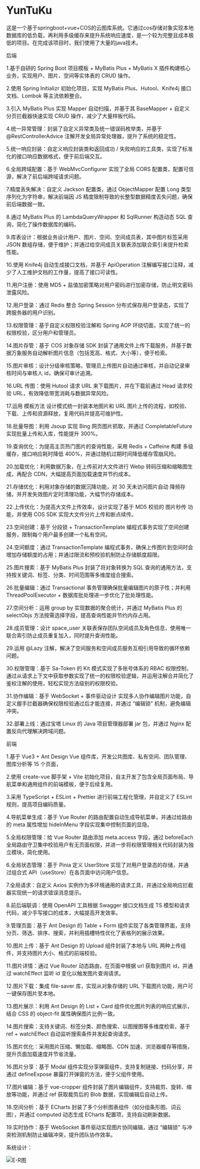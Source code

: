 # YunTuKu
这是一个基于springboot+vue+COS的云图库系统。它通过cos存储对象实现本地数据库的低负载，再利用多级缓存来提升系统响应速度，是一个较为完整且成本极低的项目。在完成该项目时，我们使用了大量的java技术。

  后端
  
1.基于自研的 Spring Boot 项目模板 + MyBatis Plus + MyBatis X 插件构建核心业务，实现用户、图片、空间等实体表的 CRUD 操作。

2.使用 Spring Initializr 初始化项目，实现 MyBatis Plus、Hutool、Knife4j 接口文档、Lombok 等主流依赖整合。

3.引入 MyBatis Plus 实现 Mapper 自动扫描，并基于其 BaseMapper + 自定义分页拦截器快速实现 CRUD 操作，减少了大量样板代码。

4.统一异常管理：封装了自定义异常类及统一错误码枚举类，并基于 @RestControllerAdvice 注解开发全局异常处理器，提升了系统的稳定性。

5.统一响应封装：自定义响应封装类和返回成功 / 失败响应的工具类，实现了标准化的接口响应数据格式，便于前后端交互。

6.全局跨域配置：基于 WebMvcConfigurer 实现了全局 CORS 配置类，配置可信源，解决了前后端跨域请求问题。

7.精度丢失解决：自定义 Jackson 配置类，通过 ObjectMapper 配置 Long 类型序列化为字符串，解决前端因 JS 精度限制导致的长整型数据精度丢失问题，确保前后端数据一致。

8.通过 MyBatis Plus 的 LambdaQueryWrapper 和 SqlRunner 构造动态 SQL 查询，简化了操作数据库的编码。

9.库表设计：根据业务设计用户、图片、空间、空间成员表，其中图片标签采用 JSON 数组存储，便于维护；并通过给空间成员关联表添加联合索引来提升检索性能。

10.使用 Knife4j 自动生成接口文档，并基于 ApiOperation 注解编写接口注释，减少了人工维护文档的工作量，提高了接口可读性。

11.用户注册：使用 MD5 + 盐值加密策略对用户密码进行加密存储，防止明文密码泄露风险。

12.用户登录：通过 Redis 整合 Spring Session 分布式保存用户登录态，实现了跨服务器的用户识别。

13.权限管理：基于自定义权限校验注解和 Spring AOP 环绕切面，实现了统一的权限校验，区分用户和管理员。

14.图片存管：基于 COS 对象存储 SDK 封装了通用文件上传下载服务，并基于数据万象服务自动解析图片信息（包括宽高、格式、大小等），便于检索。

15.图片审核：设计分级审核策略，管理员上传图片自动通过审核，并自动记录审核时间与审核人 id，确保可审计追溯。

16.URL 传图：使用 Hutool 请求 URL 来下载图片，并在下载前通过 Head 请求校验 URL，有效降低带宽消耗与数据异常风险。

17.运用 模板方法 设计模式统一封装本地图片和 URL 图片上传的流程，如校验、下载、上传和资源释放，复用代码并提高可维护性。

18.批量导图：利用 Jsoup 实现 Bing 网页图片抓取，并通过 CompletableFuture 实现批量上传和入库，性能提升 300%。

19.查询优化：为提高主页热门图片的查询性能，采用 Redis + Caffeine 构建 多级缓存，接口响应耗时降低 400%，并通过随机过期时间降低缓存雪崩风险。

20.加载优化：利用数据万象，在上传前对大文件进行 Webp 转码压缩和缩略图生成，再配合 CDN，大幅提高页面加载速度并节约成本。

21.存储优化：利用对象存储的数据沉降功能，对 30 天未访问图片自动 降频存储，并开发失效图片定时清理功能，大幅节约存储成本。

22.上传优化：为提高大文件上传效率，设计实现了基于 MD5 校验的 图片秒传 功能，并使用 COS SDK 实现大文件分片上传和断点续传。

23.空间创建：基于 分段锁 + TransactionTemplate 编程式事务实现了空间创建服务，限制每个用户最多创建一个私有空间。

24.空间额度：通过 TransactionTemplate 编程式事务，确保上传图片到空间时会增加存储额度的占用；并通过限流和预校验机制防止存储额度超限。

25.图片搜索：基于 MyBatis Plus 封装了将对象转换为 SQL 查询的通用方法，支持按关键词、标签、分类、时间范围等多维度组合搜索。

26.批量编辑：通过 Transactional 事务管理确保批量编辑图片的原子性；并利用 ThreadPoolExecutor + 数据库批处理进一步优化了批处理性能。

27.空间分析：运用 group by 实现数据的聚合统计，并通过 MyBatis Plus 的 selectObjs 方法按需选择字段，提高查询性能并节约内存占用。

28.成员管理：设计 space_user 关联表保存团队空间成员及角色信息，使用唯一联合索引防止成员重复加入，同时提升查询性能。

29.运用 @Lazy 注解，解决了空间服务和空间成员服务互相引用导致的循环依赖问题。

30.权限管理：基于 Sa-Token 的 Kit 模式实现了多账号体系的 RBAC 权限控制，通过从请求上下文中获取参数实现了统一的权限校验逻辑，并运用注解合并简化了鉴权注解的使用，轻松实现方法级别的权限校验。

31.协作编辑：基于 WebSocket + 事件驱动设计 实现多人协作编辑图片功能，自定义握手拦截器确保权限校验通过后才能连接，并通过 “编辑锁” 机制，避免编辑冲突。

32.部署上线：通过宝塔 Linux 的 Java 项目管理器部署 jar 包，并通过 Nginx 配置反向代理解决跨域问题。

  前端
  
1.基于 Vue3 + Ant Design Vue 组件库，开发公共图库、私有空间、团队管理、图库分析等 15 个页面，

2.使用 create-vue 脚手架 + Vite 初始化项目，自主开发了包含全局页面布局、导航菜单和通用组件的前端模板，便于后续复用。

3.采用 TypeScript + ESLint + Prettier 进行前端工程化管理，并自定义了 ESLint 规则，提高项目编码质量。

4.导航菜单生成：基于 Vue Router 的路由配置自动生成导航菜单，并通过给路由的 meta 属性增加 hideInMenu 字段实现集中控制页面的显隐。

5.全局权限管理：给 Vue Router 路由添加 meta.access 字段，通过 beforeEach 全局路由守卫集中校验用户有无页面权限，并进一步将权限管理相关代码封装为独立模块，简化使用。

6.全局状态管理：基于 Pinia 定义 UserStore 实现了对用户登录态的存储，并通过组合式 API（useStore）在各页面中访问用户信息。

7.全局请求：自定义 Axios 实例作为多环境通用的请求工具，并通过全局响应拦截器实现统一的请求错误消息提示。

8.前后端联调：使用 OpenAPI 工具根据 Swagger 接口文档生成 TS 模型和请求代码，减少手写接口的成本，大幅提高开发效率。

9.管理页面：基于 Ant Design 的 Table + Form 组件实现了各类管理界面，支持分页、筛选、排序、搜索，并利用插槽特性优化了表格列的展示效果。

10.图片上传：基于 Ant Design 的 Upload 组件封装了本地与 URL 两种上传组件，并支持图片大小、格式的前端校验。

11.图片详情：通过 Vue Router 动态路由，在页面中根据 url 获取到图片 id，并通过 watchEffect 监听 id 变化以触发图片查询请求。

12.图片下载：集成 file-saver 库，实现从对象存储的 URL 下载图片功能，用户可一键保存图片至本地。

13.图片展示：利用 Ant Design 的 List + Card 组件优化图片列表的响应式展示，结合 CSS 的 object-fit 属性确保图片比例一致。

14.图片搜索：支持关键词、标签分类、颜色搜索、以图搜图等多维度检索，基于 ref + watchEffect 自动监听搜索条件并发起查询请求。

15.图片优化：采用图片压缩、懒加载、缩略图、CDN 加速、浏览器缓存等措施，提升页面加载速度并节省流量。

16.图片分享：基于 Modal 组件实现分享弹窗组件，支持复制链接、扫码分享，并通过 defineExpose 暴露打开弹窗的方法，便于父组件使用。

17.图片编辑：基于 vue-cropper 组件封装了图片编辑组件，支持裁剪、旋转、缩放等功能，并通过 ref 获取裁剪后的 Blob 数据，实现编辑后自动上传。

18.空间分析：基于 ECharts 封装了多个分析图表组件（如分组条形图、词云图），并通过 computed 动态生成 ECharts 配置项，支持自动刷新数据。

19.实时协作：基于 WebSocket 事件驱动实现图片协同编辑，通过 “编辑锁” 与冲突检测机制防止编辑冲突，提升团队协作效率。

系统设计：


![E-R图](https://github.com/user-attachments/assets/db6ba750-2ba4-46ac-b91c-7a41b82a1461)

